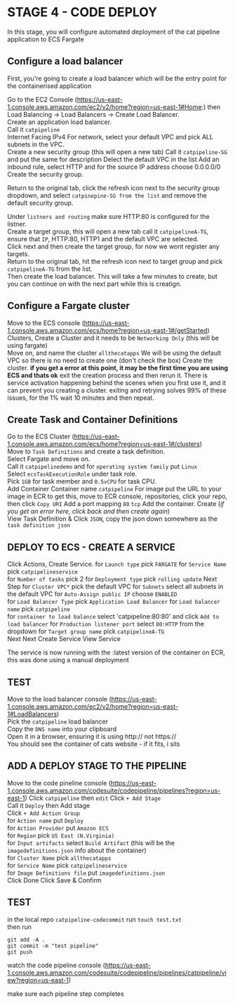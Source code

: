 # STAGE 4 - CODE DEPLOY

In this stage, you will configure automated deployment of the cat pipeline application to ECS Fargate

## Configure a load balancer

First, you're going to create a load balancer which will be the entry point for the containerised application

Go to the EC2 Console (https://us-east-1.console.aws.amazon.com/ec2/v2/home?region=us-east-1#Home:) then Load Balancing -> Load Balancers -> Create Load Balancer.  
Create an application load balancer.  
Call it `catpipeline`  
Internet Facing
IPv4
For network, select your default VPC and pick ALL subnets in the VPC.  
Create a new security group (this will open a new tab)
Call it `catpipeline-SG` and put the same for description
Delect the default VPC in the list
Add an inbound rule, select HTTP and for the source IP address choose 0.0.0.0/0
Create the security group.  

Return to the original tab, click the refresh icon next to the security group dropdown, and select `catpinepine-SG from the list` and remove the default security group.  

Under `listners and routing` make sure HTTP:80 is configured for the listner.  
Create a target group, this will open a new tab
call it `catpipelineA-TG`, ensure that `IP`, HTTP:80, HTTP1 and the default VPC are selected.  
Click next and then create the target group, for now we wont register any targets.  
Return to the original tab, hit the refresh icon next to target group and pick `catpipelineA-TG` from the list.  
Then create the load balancer. 
This will take a few minutes to create, but you can continue on with the next part while this is creatign.


## Configure a Fargate cluster

Move to the ECS console (https://us-east-1.console.aws.amazon.com/ecs/home?region=us-east-1#/getStarted)
Clusters, Create a Cluster and it needs to be `Networking Only` (this will be using fargate)  
Move on, and name the cluster `allthecatapps`
We will be using the default VPC so there is no need to create one (don't check the box)
Create the cluster. **if you get a error at this point, it may be the first time you are using ECS and thats ok** exit the creation process and then rerun it. There is service activation happening behind the scenes when you first use it, and it can prevent you creating a cluster. exiting and retrying solves 99% of these issues, for the 1% wait 10 minutes and then repeat.


## Create Task and Container Definitions

Go to the ECS Cluster (https://us-east-1.console.aws.amazon.com/ecs/home?region=us-east-1#/clusters)  
Move to `Task Definitions` and create a task definition.  
Select Fargate and move on.  
Call it `catpipelinedemo` and for `operating system family` put `Linux`  
Select `ecsTaskExecutionRole` under task role.  
Pick `1GB` for task member and `0.5vCPU` for task CPU.  
Add Container
Container name `catpipeline`
For image put the URL to your image in ECR
	to get this, move to ECR console, repositories, click your repo, then click `Copy URI`
Add a port mapping `80` `tcp`
Add the container.
Create (_if you get an error here, click back and then create again_)  
View Task Definition & Click `JSON`, copy the json down somewhere as the `task definition json`  


## DEPLOY TO ECS - CREATE A SERVICE
Click Actions, Create Service.
for `Launch type` pick `FARGATE`
for `Service Name` pick `catpipelineservice`  
for `Number of tasks` pick 2
for `Deployment type` pick `rolling update`
Next Step
for `Cluster VPC*` pick the default VPC
for `Subnets` select all subnets in the default VPC
for `Auto-Assign public IP` choose `ENABLED`  
for `Load Balancer Type` pick `Application Load Balancer`
for `Load balancer name` pick `catpipeline`  
for `container to load balance` select 'catpipeline:80:80' and click `Add to load balancer`
for `Production listener port` select `80:HTTP` from the dropdown
for `Target group name` pick `catpipelineA-TG`  
Next
Next
Create Service
View Service

The service is now running with the :latest version of the container on ECR, this was done using a manual deployment

## TEST

Move to the load balancer console (https://us-east-1.console.aws.amazon.com/ec2/v2/home?region=us-east-1#LoadBalancers)  
Pick the `catpipeline` load balancer  
Copy the `DNS name` into your clipboard  
Open it in a browser, ensuring it is using http:// not https://  
You should see the container of cats website - if it fits, i sits


## ADD A DEPLOY STAGE TO THE PIPELINE

Move to the code pineline console (https://us-east-1.console.aws.amazon.com/codesuite/codepipeline/pipelines?region=us-east-1)
Click `catpipeline` then `edit`
Click `+ Add Stage`  
Call it `Deploy` then Add stage  
Click `+ Add Action Group`  
for `Action name` put `Deploy`  
for `Action Provider` put `Amazon ECS`  
for `Region` pick `US East (N.Virginia)`  
for `Input artifacts` select `Build Artifact`  (this will be the `imagedefinitions.json` info about the container)  
for `Cluster Name` pick `allthecatapps`  
for `Service Name` pick `catpipelineservice`  
for `Image Definitions file` put `imagedefinitions.json`  
Click Done
Click Save & Confirm

## TEST

in the local repo `catpipeline-codecommit` run `touch test.txt`  
then run

```
git add -A .
git commit -m "test pipeline"
git push
```
 
watch the code pipeline console (https://us-east-1.console.aws.amazon.com/codesuite/codepipeline/pipelines/catpipeline/view?region=us-east-1)

make sure each pipeline step completes





